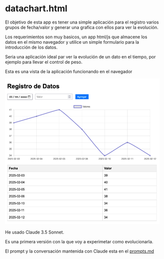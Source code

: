 # datachart.html

El objetivo de esta app es tener una simple aplicación para el registro varios grupos de fecha/valor y generar una grafica con ellos para ver la evolución. 

Los requerimientos son muy basicos, un app html/js que almacene los datos en el mismo navegador y utilice un simple formulario para la introducción de los datos.

Seria una aplicación ideal par ver la evolución de un dato en el tiempo, por ejemplo para llevar el control de peso.

Esta es una vista de la aplicación funcionando en el navegador

![Screenshot de la app Registro de Datos](./screenshot.png)

He usado Claude 3.5 Sonnet. 

Es una primera versión con la que voy a experimetar como evolucionarla.

El prompt y la conversación mantenida con Claude esta en el [prompts.md](prompts.md)

